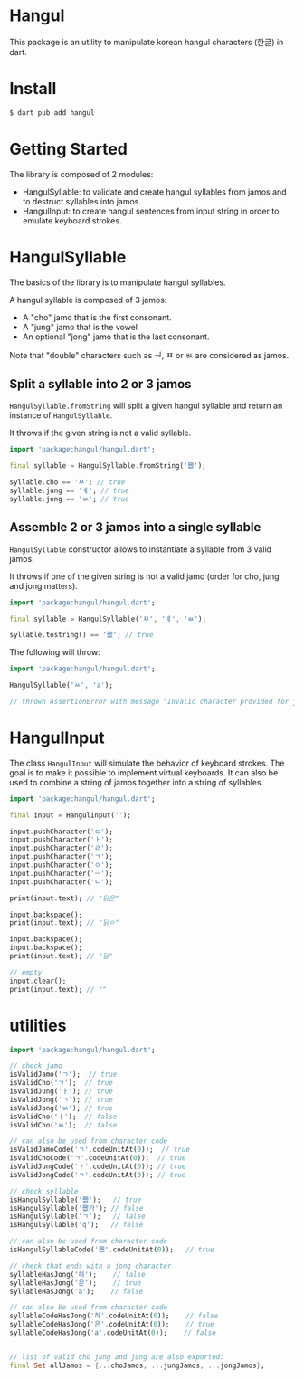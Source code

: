 # Hangul

This package is an utility to manipulate korean hangul characters (한글) in dart.

# Install

```sh
$ dart pub add hangul
```

# Getting Started

The library is composed of 2 modules:
- HangulSyllable: to validate and create hangul syllables from jamos and to destruct syllables into jamos.
- HangulInput: to create hangul sentences from input string in order to emulate keyboard strokes.

# HangulSyllable

The basics of the library is to manipulate hangul syllables.

A hangul syllable is composed of 3 jamos:

- A "cho" jamo that is the first consonant.
- A "jung" jamo that is the vowel
- An optional "jong" jamo that is the last consonant.


Note that "double" characters such as ᅯ, ㅉ or ㅄ are considered as jamos.


## Split a syllable into 2 or 3 jamos

`HangulSyllable.fromString` will split a given hangul syllable
and return an instance of `HangulSyllable`.

It throws if the given string is not a valid syllable.

```dart
import 'package:hangul/hangul.dart';

final syllable = HangulSyllable.fromString('쪲');

syllable.cho == 'ㅉ'; // true
syllable.jung == 'ㅖ'; // true
syllable.jong == 'ㅄ'; // true
```

## Assemble 2 or 3 jamos into a single syllable


`HangulSyllable` constructor allows to instantiate a syllable from 3 valid jamos.

It throws if one of the given string is not a valid jamo (order for cho, jung and jong matters).

```dart
import 'package:hangul/hangul.dart';

final syllable = HangulSyllable('ㅉ', 'ㅖ', 'ㅄ');

syllable.tostring() == '쪲'; // true
```

The following will throw:

```dart
import 'package:hangul/hangul.dart';

HangulSyllable('ㅆ', 'a');

// thrown AssertionError with message "Invalid character provided for jung."
```

# HangulInput

The class `HangulInput` will simulate the behavior of keyboard strokes. 
The goal is to make it possible to implement virtual keyboards.
It can also be used to combine a string of jamos together into a string of syllables.

```dart
import 'package:hangul/hangul.dart';

final input = HangulInput('');

input.pushCharacter('ㄷ');
input.pushCharacter('ㅏ');
input.pushCharacter('ㄹ');
input.pushCharacter('ㄱ');
input.pushCharacter('ㅇ');
input.pushCharacter('ㅡ');
input.pushCharacter('ㄴ');

print(input.text); // "닭은"

input.backspace();
print(input.text); // "닭ㅇ"

input.backspace();
input.backspace();
print(input.text); // "달"

// empty
input.clear();
print(input.text); // ""
```

# utilities

```dart
import 'package:hangul/hangul.dart';

// check jamo
isValidJamo('ㄱ');  // true
isValidCho('ㄱ');  // true
isValidJung('ㅏ'); // true
isValidJong('ㄱ'); // true
isValidJong('ㅄ'); // true
isValidCho('ㅏ');  // false
isValidCho('ㅄ');  // false

// can also be used from character code
isValidJamoCode('ㄱ'.codeUnitAt(0));  // true
isValidChoCode('ㄱ'.codeUnitAt(0));  // true
isValidJungCode('ㅏ'.codeUnitAt(0)); // true
isValidJongCode('ㄱ'.codeUnitAt(0)); // true

// check syllable
isHangulSyllable('쪲');   // true
isHangulSyllable('쪲가'); // false
isHangulSyllable('ㄱ');   // false
isHangulSyllable('q');   // false

// can also be used from character code
isHangulSyllableCode('쪲'.codeUnitAt(0));   // true

// check that ends with a jong character
syllableHasJong('하');    // false
syllableHasJong('은');    // true
syllableHasJong('a');    // false

// can also be used from character code
syllableCodeHasJong('하'.codeUnitAt(0));    // false
syllableCodeHasJong('은'.codeUnitAt(0));    // true
syllableCodeHasJong('a'.codeUnitAt(0));    // false


// list of valid cho jung and jong are also exported:
final Set allJamos = {...choJamos, ...jungJamos, ...jongJamos};
```

